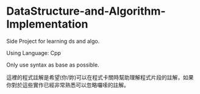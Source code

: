 # DataStructure-and-Algorithm-Implementation

Side Project for learning ds and algo.

Using Language: Cpp

Only use syntax as base as possible.

這裡的程式註解是希望(你/妳)可以在程式卡關時幫助理解程式片段的註解，如果你對於這些實作已經非常熟悉可以忽略囉嗦的註解。
